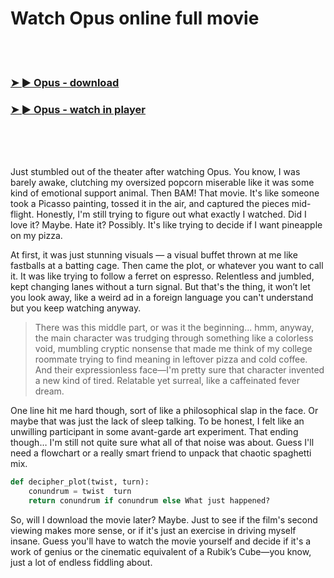 <h1>Watch Opus online full movie</h1>


<br><br>

<h3><a href="https://Curtiss-presheasevir1982.github.io/oevzhrltgl/">➤ ► Opus - download</a></h3> 
<h3><a href="https://Curtiss-presheasevir1982.github.io/oevzhrltgl/">➤ ► Opus - watch in player</a></h3>


<br><br><br>


Just stumbled out of the theater after watching Opus. You know, I was barely awake, clutching my oversized popcorn miserable like it was some kind of emotional support animal. Then BAM! That movie. It's like someone took a Picasso painting, tossed it in the air, and captured the pieces mid-flight. Honestly, I'm still trying to figure out what exactly I watched. Did I love it? Maybe. Hate it? Possibly. It's like trying to decide if I want pineapple on my pizza.

At first, it was just stunning visuals — a visual buffet thrown at me like fastballs at a batting cage. Then came the plot, or whatever you want to call it. It was like trying to follow a ferret on espresso. Relentless and jumbled, kept changing lanes without a turn signal. But that's the thing, it won’t let you look away, like a weird ad in a foreign language you can't understand but you keep watching anyway.

> There was this middle part, or was it the beginning... hmm, anyway, the main character was trudging through something like a colorless void, mumbling cryptic nonsense that made me think of my college roommate trying to find meaning in leftover pizza and cold coffee. And their expressionless face—I'm pretty sure that character invented a new kind of tired. Relatable yet surreal, like a caffeinated fever dream.

One line hit me hard though, sort of like a philosophical slap in the face. Or maybe that was just the lack of sleep talking. To be honest, I felt like an unwilling participant in some avant-garde art experiment. That ending though… I'm still not quite sure what all of that noise was about. Guess I'll need a flowchart or a really smart friend to unpack that chaotic spaghetti mix.

```python
def decipher_plot(twist, turn):
    conundrum = twist  turn
    return conundrum if conundrum else What just happened?
```

So, will I download the movie later? Maybe. Just to see if the film's second viewing makes more sense, or if it's just an exercise in driving myself insane. Guess you'll have to watch the movie yourself and decide if it's a work of genius or the cinematic equivalent of a Rubik’s Cube—you know, just a lot of endless fiddling about.
